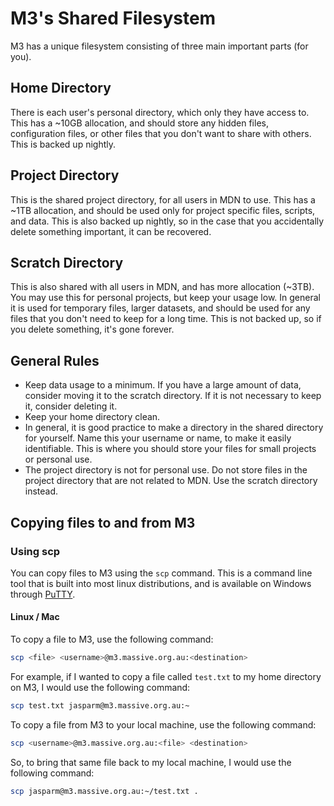 # M3's Shared Filesystem

M3 has a unique filesystem consisting of three main important parts (for you).

## Home Directory

There is each user's personal directory, which only they have access to. This has a ~10GB allocation, and should store any hidden files, configuration files, or other files that you don't want to share with others. This is backed up nightly.

## Project Directory

This is the shared project directory, for all users in MDN to use. This has a ~1TB allocation, and should be used only for project specific files, scripts, and data. This is also backed up nightly, so in the case that you accidentally delete something important, it can be recovered.

## Scratch Directory

This is also shared with all users in MDN, and has more allocation (~3TB). You may use this for personal projects, but keep your usage low. In general it is used for temporary files, larger datasets, and should be used for any files that you don't need to keep for a long time. This is not backed up, so if you delete something, it's gone forever.

## General Rules

- Keep data usage to a minimum. If you have a large amount of data, consider moving it to the scratch directory. If it is not necessary to keep it, consider deleting it.
- Keep your home directory clean.
- In general, it is good practice to make a directory in the shared directory for yourself. Name this your username or name, to make it easily identifiable. This is where you should store your files for small projects or personal use.
- The project directory is not for personal use. Do not store files in the project directory that are not related to MDN. Use the scratch directory instead.

## Copying files to and from M3

### Using scp

You can copy files to M3 using the `scp` command. This is a command line tool that is built into most linux distributions, and is available on Windows through [PuTTY](https://www.putty.org/).

#### Linux / Mac

To copy a file to M3, use the following command:

```bash
scp <file> <username>@m3.massive.org.au:<destination>
```

For example, if I wanted to copy a file called `test.txt` to my home directory on M3, I would use the following command:

```bash
scp test.txt jasparm@m3.massive.org.au:~
```

To copy a file from M3 to your local machine, use the following command:

```bash
scp <username>@m3.massive.org.au:<file> <destination>
```

So, to bring that same file back to my local machine, I would use the following command:

```bash
scp jasparm@m3.massive.org.au:~/test.txt .
```

